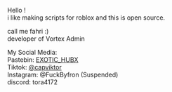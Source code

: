Hello !  
i like making scripts for roblox and this is open source.  

call me fahri :)  
developer of Vortex Admin  

My Social Media:  
Pastebin: [EXOTIC_HUBX](https://pastebin.com/u/EXOTIC_HUBX)  
Tiktok: [@capviktor](https://www.tiktok.com/@capviktor)  
Instagram: @FuckByfron (Suspended)  
discord: tora4172  
